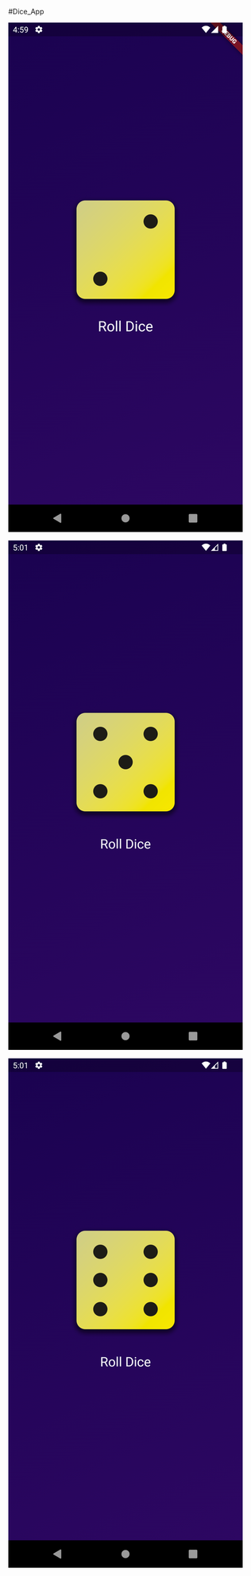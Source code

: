 #Dice_App

![Home Screen](Screenshot_1721820578.png) 

![alt text](Screenshot_1721820700.png) 

![alt text](Screenshot_1721820705.png)
